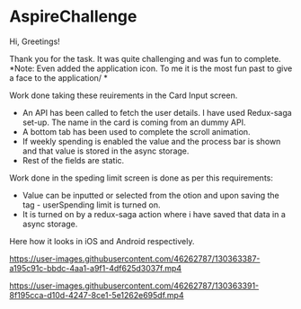 # AspireChallenge

Hi, Greetings! 

Thank you for the task. It was quite challenging and was fun to complete. 
*Note: Even added the application icon. To me it is the most fun past to give a face to the application/ *

Work done taking these reuirements in the Card Input screen.
- An API has been called to fetch the user details. I have used Redux-saga set-up. The name in the card is coming from an dummy API.
- A bottom tab has been used to complete the scroll animation. 
- If weekly spending is enabled the value and the process bar is shown and that value is stored in the async storage. 
- Rest of the fields are static.

Work done in the speding limit screen is done as per this requirements:
- Value can be inputted or selected from the otion and upon saving the tag - userSpending limit is turned on.
- It is turned on by a redux-saga action where i have saved that data in a async storage.

Here how it looks in iOS and Android respectively.


https://user-images.githubusercontent.com/46262787/130363387-a195c91c-bbdc-4aa1-a9f1-4df625d3037f.mp4



https://user-images.githubusercontent.com/46262787/130363391-8f195cca-d10d-4247-8ce1-5e1262e695df.mp4



